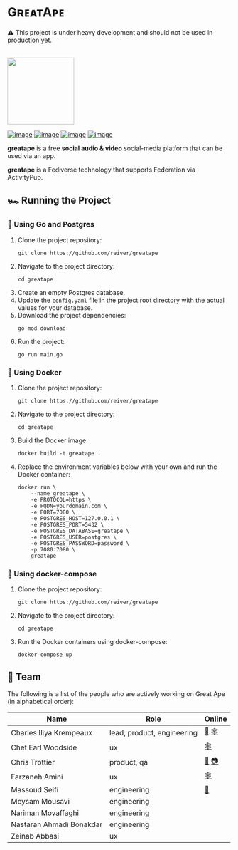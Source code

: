 # GʀᴇᴀᴛAᴘᴇ

⚠️ This project is under heavy development and should not be used in production yet.
<br /><br />

<img style="width:150px" src="https://raw.githubusercontent.com/reiver/greatape/master/assets/media/greatape-logo.png" />

[![image](https://img.shields.io/badge/Go-00A7D0?style=for-the-badge&logo=go&logoColor=white)](https://go.dev) [![image](https://img.shields.io/badge/ActivityPub-DD307D?style=for-the-badge&logoColor=white)](https://www.w3.org/TR/activitypub/) [![image](https://img.shields.io/badge/JSON--LD-FF6600?style=for-the-badge&logo=json&logoColor=white)](https://json-ld.org) [![image](https://img.shields.io/badge/PostgreSQL-40668D?style=for-the-badge&logo=postgresql&logoColor=white)](https://www.postgresql.org)

**greatape** is a free **social audio & video** social-media platform that can be used via an app.

**greatape** is a Fediverse technology that supports Federation via ActivityPub.

## 🏎️ Running the Project

### 🚀 Using Go and Postgres

1. Clone the project repository:
    ```
    git clone https://github.com/reiver/greatape
    ```
2. Navigate to the project directory: 
    ```
    cd greatape
    ```
3. Create an empty Postgres database.
4. Update the `config.yaml` file in the project root directory with the actual values for your database.
5. Download the project dependencies:
    ```
    go mod download
    ```
6. Run the project:
    ```
    go run main.go
    ```

### 🐳 Using Docker

1. Clone the project repository:
    ```
    git clone https://github.com/reiver/greatape
    ```
2. Navigate to the project directory: 
    ```
    cd greatape
    ```
3. Build the Docker image:
    ```
    docker build -t greatape .
    ```
4. Replace the environment variables below with your own and run the Docker container:
    ```
    docker run \
        --name greatape \
        -e PROTOCOL=https \
        -e FQDN=yourdomain.com \
        -e PORT=7080 \
        -e POSTGRES_HOST=127.0.0.1 \
        -e POSTGRES_PORT=5432 \
        -e POSTGRES_DATABASE=greatape \
        -e POSTGRES_USER=postgres \
        -e POSTGRES_PASSWORD=password \
        -p 7080:7080 \
        greatape
    ```

### 🐳 Using docker-compose

1. Clone the project repository:
    ```
    git clone https://github.com/reiver/greatape
    ```
2. Navigate to the project directory: 
    ```
    cd greatape
    ```
3. Run the Docker containers using docker-compose: 
    ```
    docker-compose up
    ```

## 👥 Team

The following is a list of the people who are actively working on Great Ape (in alphabetical order):

| Name                     | Role                       | Online                                                                             |
|--------------------------|----------------------------|------------------------------------------------------------------------------------|
| Charles Iliya Krempeaux  | lead, product, engineering | [🐘](https://mastodon.social/@reiver) [🕸️](http://changelog.ca/)                   |
| Chet Earl Woodside       | ux                         | [🕸️](http://cosmicblend.ca/)                                                       |
| Chris Trottier           | product, qa                | [🐘](https://mastodon.social/@atomicpoet) [📷](https://peerverse.space/atomicpoet) |
| Farzaneh Amini           | ux                         | [🕸️](https://www.behance.net/farzanehamini)                                        |
| Massoud Seifi            | engineering                | [🐘](https://mastodon.social/@accesstoken)                                         |
| Meysam Mousavi           | engineering                |                                                                                    |
| Nariman Movaffaghi       | engineering                |                                                                                    |
| Nastaran Ahmadi Bonakdar | engineering                |                                                                                    |
| Zeinab Abbasi            | ux                         |                                                                                    |


